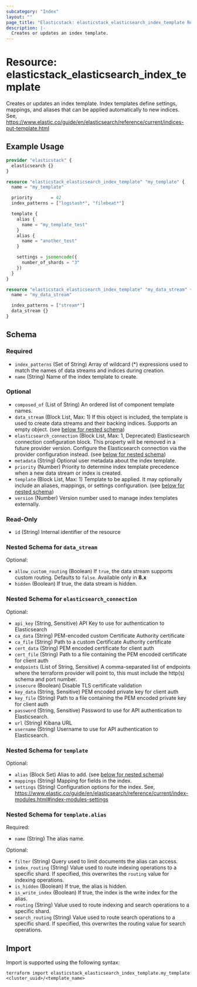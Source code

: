 ```yaml
---
subcategory: "Index"
layout: ""
page_title: "Elasticstack: elasticstack_elasticsearch_index_template Resource"
description: |-
  Creates or updates an index template.
---
```


# Resource: elasticstack_elasticsearch_index_template

Creates or updates an index template. Index templates define settings, mappings, and aliases that can be applied automatically to new indices. See, https://www.elastic.co/guide/en/elasticsearch/reference/current/indices-put-template.html

## Example Usage

```terraform
provider "elasticstack" {
  elasticsearch {}
}

resource "elasticstack_elasticsearch_index_template" "my_template" {
  name = "my_template"

  priority       = 42
  index_patterns = ["logstash*", "filebeat*"]

  template {
    alias {
      name = "my_template_test"
    }
    alias {
      name = "another_test"
    }

    settings = jsonencode({
      number_of_shards = "3"
    })
  }
}

resource "elasticstack_elasticsearch_index_template" "my_data_stream" {
  name = "my_data_stream"

  index_patterns = ["stream*"]
  data_stream {}
}
```

<!-- schema generated by tfplugindocs -->
## Schema

### Required

- `index_patterns` (Set of String) Array of wildcard (*) expressions used to match the names of data streams and indices during creation.
- `name` (String) Name of the index template to create.

### Optional

- `composed_of` (List of String) An ordered list of component template names.
- `data_stream` (Block List, Max: 1) If this object is included, the template is used to create data streams and their backing indices. Supports an empty object. (see [below for nested schema](#nestedblock--data_stream))
- `elasticsearch_connection` (Block List, Max: 1, Deprecated) Elasticsearch connection configuration block. This property will be removed in a future provider version. Configure the Elasticsearch connection via the provider configuration instead. (see [below for nested schema](#nestedblock--elasticsearch_connection))
- `metadata` (String) Optional user metadata about the index template.
- `priority` (Number) Priority to determine index template precedence when a new data stream or index is created.
- `template` (Block List, Max: 1) Template to be applied. It may optionally include an aliases, mappings, or settings configuration. (see [below for nested schema](#nestedblock--template))
- `version` (Number) Version number used to manage index templates externally.

### Read-Only

- `id` (String) Internal identifier of the resource

<a id="nestedblock--data_stream"></a>
### Nested Schema for `data_stream`

Optional:

- `allow_custom_routing` (Boolean) If `true`, the data stream supports custom routing. Defaults to `false`. Available only in **8.x**
- `hidden` (Boolean) If true, the data stream is hidden.


<a id="nestedblock--elasticsearch_connection"></a>
### Nested Schema for `elasticsearch_connection`

Optional:

- `api_key` (String, Sensitive) API Key to use for authentication to Elasticsearch
- `ca_data` (String) PEM-encoded custom Certificate Authority certificate
- `ca_file` (String) Path to a custom Certificate Authority certificate
- `cert_data` (String) PEM encoded certificate for client auth
- `cert_file` (String) Path to a file containing the PEM encoded certificate for client auth
- `endpoints` (List of String, Sensitive) A comma-separated list of endpoints where the terraform provider will point to, this must include the http(s) schema and port number.
- `insecure` (Boolean) Disable TLS certificate validation
- `key_data` (String, Sensitive) PEM encoded private key for client auth
- `key_file` (String) Path to a file containing the PEM encoded private key for client auth
- `password` (String, Sensitive) Password to use for API authentication to Elasticsearch.
- `url` (String) Kibana URL
- `username` (String) Username to use for API authentication to Elasticsearch.


<a id="nestedblock--template"></a>
### Nested Schema for `template`

Optional:

- `alias` (Block Set) Alias to add. (see [below for nested schema](#nestedblock--template--alias))
- `mappings` (String) Mapping for fields in the index.
- `settings` (String) Configuration options for the index. See, https://www.elastic.co/guide/en/elasticsearch/reference/current/index-modules.html#index-modules-settings

<a id="nestedblock--template--alias"></a>
### Nested Schema for `template.alias`

Required:

- `name` (String) The alias name.

Optional:

- `filter` (String) Query used to limit documents the alias can access.
- `index_routing` (String) Value used to route indexing operations to a specific shard. If specified, this overwrites the `routing` value for indexing operations.
- `is_hidden` (Boolean) If true, the alias is hidden.
- `is_write_index` (Boolean) If true, the index is the write index for the alias.
- `routing` (String) Value used to route indexing and search operations to a specific shard.
- `search_routing` (String) Value used to route search operations to a specific shard. If specified, this overwrites the routing value for search operations.

## Import

Import is supported using the following syntax:

```shell
terraform import elasticstack_elasticsearch_index_template.my_template <cluster_uuid>/<template_name>
```
